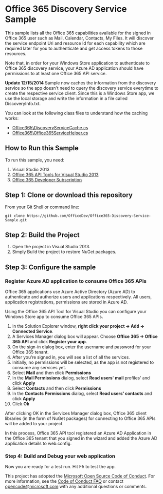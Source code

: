 Office 365 Discovery Service Sample
==================================

This sample lists all the Office 365 capabilities available for the signed in Office 365 user such as Mail, Calendar, Contacts, My Files. It will discover the service endpoint Uri and resource Id for each capability which are required later for you to authenticate and get access tokens to those resources.

Note that, in order for your Windows Store application to authenticate to Office 365 discovery service, your Azure AD application should have permissions to at least one Office 365 API service. 

**Update 12/15/2014**
Sample now caches the information from the discovery service so the app doesn't need to query the discovery service everytime to create the respective service client. Since this is a Windows Store app, we use the local storage and write the information in a file called DiscoveryInfo.txt.

You can look at the following class files to understand how the caching works:
- [Office365\DiscoveryServiceCache.cs](https://github.com/OfficeDev/Office365-Discovery-Service-Sample/blob/master/Office365/DiscoveryServiceCache.cs)
- [Office365\Office365ServiceHelper.cs](https://github.com/OfficeDev/Office365-Discovery-Service-Sample/blob/master/Office365/Office365ServiceHelper.cs)

## How to Run this Sample
To run this sample, you need:

1. Visual Studio 2013
2. [Office 365 API Tools for Visual Studio 2013](http://aka.ms/OfficeDevToolsForVS2013)
3. [Office 365 Developer Subscription](https://portal.office.com/Signup/Signup.aspx?OfferId=6881A1CB-F4EB-4db3-9F18-388898DAF510&DL=DEVELOPERPACK&ali=1)

## Step 1: Clone or download this repository
From your Git Shell or command line:

`git clone https://github.com/OfficeDev/Office365-Discovery-Service-Sample.git`

## Step 2: Build the Project
1. Open the project in Visual Studio 2013.
2. Simply Build the project to restore NuGet packages.

## Step 3: Configure the sample

### Register Azure AD application to consume Office 365 APIs
Office 365 applications use Azure Active Directory (Azure AD) to authenticate and authorize users and applications respectively. All users, application registrations, permissions are stored in Azure AD.

Using the Office 365 API Tool for Visual Studio you can configure your Windows Store app to consume Office 365 APIs. 

1. In the Solution Explorer window, **right click your project -> Add -> Connected Service**.
2. A Services Manager dialog box will appear. Choose **Office 365 -> Office 365 API** and click **Register your app**.
3. On the sign-in dialog box, enter the username and password for your Office 365 tenant. 
4. After you're signed in, you will see a list of all the services. 
5. Initially, no permissions will be selected, as the app is not registered to consume any services yet.
6. Select **Mail** and then click **Permissions**
7. In the **Mail Permissions** dialog, select **Read users' mail** profiles' and click **Apply**
8. Select **Contacts** and then click **Permissions**
9. In the **Contacts Permissions** dialog, select **Read users' contacts** and click **Apply**
10. Click **Ok**

After clicking OK in the Services Manager dialog box, Office 365 client libraries (in the form of NuGet packages) for connecting to Office 365 APIs will be added to your project. 

In this process, Office 365 API tool registered an Azure AD Application in the Office 365 tenant that you signed in the wizard and added the Azure AD application details to web.config. 

### Step 4: Build and Debug your web application
Now you are ready for a test run. Hit F5 to test the app.


This project has adopted the [Microsoft Open Source Code of Conduct](https://opensource.microsoft.com/codeofconduct/). For more information, see the [Code of Conduct FAQ](https://opensource.microsoft.com/codeofconduct/faq/) or contact [opencode@microsoft.com](mailto:opencode@microsoft.com) with any additional questions or comments.
